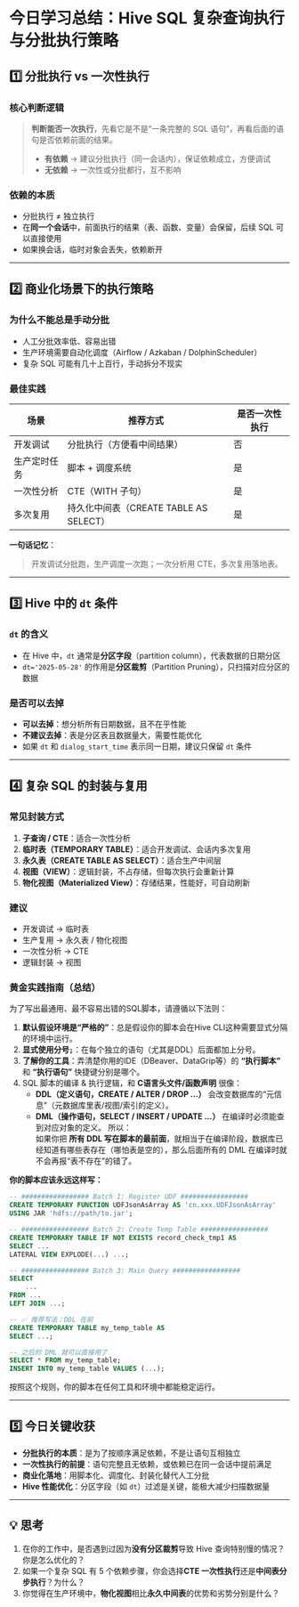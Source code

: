 # 今日学习总结：Hive SQL 复杂查询执行与分批执行策略

## 1️⃣ 分批执行 vs 一次性执行

### **核心判断逻辑**
> **判断能否一次执行**，先看它是不是“一条完整的 SQL 语句”，再看后面的语句是否依赖前面的结果。  
> - **有依赖** → 建议分批执行（同一会话内），保证依赖成立，方便调试  
> - **无依赖** → 一次性或分批都行，互不影响

### **依赖的本质**
- 分批执行 ≠ 独立执行  
- 在**同一个会话**中，前面执行的结果（表、函数、变量）会保留，后续 SQL 可以直接使用  
- 如果换会话，临时对象会丢失，依赖断开

---

## 2️⃣ 商业化场景下的执行策略

### **为什么不能总是手动分批**
- 人工分批效率低、容易出错
- 生产环境需要自动化调度（Airflow / Azkaban / DolphinScheduler）
- 复杂 SQL 可能有几十上百行，手动拆分不现实

### **最佳实践**
| 场景 | 推荐方式 | 是否一次性执行 |
|------|----------|----------------|
| 开发调试 | 分批执行（方便看中间结果） | 否 |
| 生产定时任务 | 脚本 + 调度系统 | 是 |
| 一次性分析 | CTE（WITH 子句） | 是 |
| 多次复用 | 持久化中间表（CREATE TABLE AS SELECT） | 是 |

**一句话记忆**：
> 开发调试分批跑，生产调度一次跑；一次分析用 CTE，多次复用落地表。

---

## 3️⃣ Hive 中的 `dt` 条件

### **`dt` 的含义**
- 在 Hive 中，`dt` 通常是**分区字段**（partition column），代表数据的日期分区
- `dt='2025-05-28'` 的作用是**分区裁剪**（Partition Pruning），只扫描对应分区的数据

### **是否可以去掉**
- **可以去掉**：想分析所有日期数据，且不在乎性能
- **不建议去掉**：表是分区表且数据量大，需要性能优化
- 如果 `dt` 和 `dialog_start_time` 表示同一日期，建议只保留 `dt` 条件

---

## 4️⃣ 复杂 SQL 的封装与复用

### **常见封装方式**
1. **子查询 / CTE**：适合一次性分析
2. **临时表（TEMPORARY TABLE）**：适合开发调试、会话内多次复用
3. **永久表（CREATE TABLE AS SELECT）**：适合生产中间层
4. **视图（VIEW）**：逻辑封装，不占存储，但每次执行会重新计算
5. **物化视图（Materialized View）**：存储结果，性能好，可自动刷新

### **建议**
- 开发调试 → 临时表
- 生产复用 → 永久表 / 物化视图
- 一次性分析 → CTE
- 逻辑封装 → 视图

### 黄金实践指南（总结）
为了写出最通用、最不容易出错的SQL脚本，请遵循以下法则：

1.  **默认假设环境是“严格的”**：总是假设你的脚本会在Hive CLI这种需要显式分隔的环境中运行。
2.  **显式使用分号`;`**：在每个独立的语句（尤其是DDL）后面都加上分号。
3.  **了解你的工具**：弄清楚你用的IDE（DBeaver、DataGrip等）的 **“执行脚本”** 和 **“执行语句”** 快捷键分别是哪个。
4. SQL 脚本的编译 & 执行逻辑，和 **C语言头文件/函数声明** 很像：
	- **DDL（定义语句，CREATE / ALTER / DROP …）** 会改变数据库的“元信息”（元数据库里表/视图/索引的定义）。
	- **DML（操作语句，SELECT / INSERT / UPDATE …）** 在编译时必须能查到对应对象的定义。
	所以：  
	如果你把 **所有 DDL 写在脚本的最前面**，就相当于在编译阶段，数据库已经知道有哪些表存在（哪怕表是空的），那么后面所有的 DML 在编译时就不会再报“表不存在”的错了。

**你的脚本应该永远这样写：**
```sql
-- ################# Batch 1: Register UDF #################
CREATE TEMPORARY FUNCTION UDFJsonAsArray AS 'cn.xxx.UDFJsonAsArray'
USING JAR 'hdfs://path/to.jar';

-- ################# Batch 2: Create Temp Table #################
CREATE TEMPORARY TABLE IF NOT EXISTS record_check_tmp1 AS 
SELECT ... 
LATERAL VIEW EXPLODE(...) ...;

-- ################# Batch 3: Main Query #################
SELECT 
    ...
FROM ...
LEFT JOIN ...;

-- ✅ 推荐写法：DDL 在前                                      
CREATE TEMPORARY TABLE my_temp_table AS 
SELECT ...;

-- 之后的 DML 就可以直接用了                                            
SELECT * FROM my_temp_table;
INSERT INTO my_temp_table VALUES (...);
```

按照这个规则，你的脚本在任何工具和环境中都能稳定运行。

---

## 5️⃣ 今日关键收获
- **分批执行的本质**：是为了按顺序满足依赖，不是让语句互相独立
- **一次性执行的前提**：语句完整且无依赖，或依赖已在同一会话中提前满足
- **商业化落地**：用脚本化、调度化、封装化替代人工分批
- **Hive 性能优化**：分区字段（如 `dt`）过滤是关键，能极大减少扫描数据量

---

## 💡 思考
1. 在你的工作中，是否遇到过因为**没有分区裁剪**导致 Hive 查询特别慢的情况？你是怎么优化的？
2. 如果一个复杂 SQL 有 5 个依赖步骤，你会选择**CTE 一次性执行**还是**中间表分步执行**？为什么？
3. 你觉得在生产环境中，**物化视图**相比**永久中间表**的优势和劣势分别是什么？

